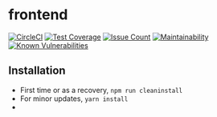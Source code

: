 # frontend
[![CircleCI](https://circleci.com/gh/VTbiocomplexity/frontend.svg?style=svg)](https://circleci.com/gh/VTbiocomplexity/frontend)
[![Test Coverage](https://codeclimate.com/github/VTbiocomplexity/frontend/badges/coverage.svg)](https://codeclimate.com/github/VTbiocomplexity/frontend/coverage)
[![Issue Count](https://codeclimate.com/github/VTbiocomplexity/frontend/badges/issue_count.svg)](https://codeclimate.com/github/VTbiocomplexity/frontend/issues)
[![Maintainability](https://api.codeclimate.com/v1/badges/0c7a3e6c427f78360c85/maintainability)](https://codeclimate.com/github/VTbiocomplexity/frontend/maintainability)
[![Known Vulnerabilities](https://snyk.io/test/github/VTbiocomplexity/frontend/badge.svg)](https://snyk.io/test/github/VTbiocomplexity/frontend)

## Installation

* First time or as a recovery, `npm run cleaninstall`
* For minor updates, `yarn install`
*  
